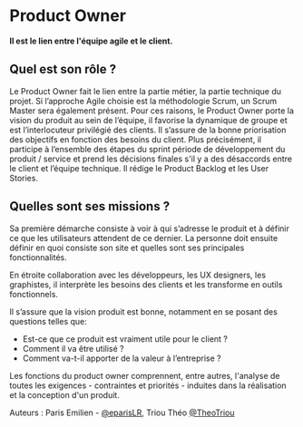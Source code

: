 # Product Owner

**Il est le lien entre l'équipe agile et le client.**

## Quel est son rôle ?

Le Product Owner fait le lien entre la partie métier, la partie technique du projet. Si l’approche Agile choisie est la méthodologie Scrum, un Scrum Master sera également présent.
Pour ces raisons, le Product Owner porte la vision du produit au sein de l’équipe, il favorise la dynamique de groupe et est l’interlocuteur privilégié des clients. Il s’assure de la bonne priorisation des objectifs en fonction des besoins du client.
Plus précisément, il participe à l’ensemble des étapes du sprint période de développement du produit / service et prend les décisions finales s'il y a des désaccords entre le client et l’équipe technique. Il rédige le Product Backlog et les User Stories.

## Quelles sont ses missions ?

Sa première démarche consiste à voir à qui s’adresse le produit et à définir ce que les utilisateurs attendent de ce dernier. La personne doit ensuite définir en quoi consiste son site et quelles sont ses principales fonctionnalités.

En étroite collaboration avec les développeurs, les UX designers, les graphistes, il interprète les besoins des clients et les transforme en outils fonctionnels.

Il s’assure que la vision produit est bonne, notamment en se posant des questions telles que:

- Est-ce que ce produit est vraiment utile pour le client ?
- Comment il va être utilisé ?
- Comment va-t-il apporter de la valeur à l’entreprise ?

Les fonctions du product owner comprennent, entre autres, l'analyse de toutes les exigences - contraintes et priorités - induites dans la réalisation et la conception d'un produit.

Auteurs : Paris Emilien - [@eparisLR](https://github.com/eparisLR), Triou Théo [@TheoTriou](https://github.com/TheoTriou)
